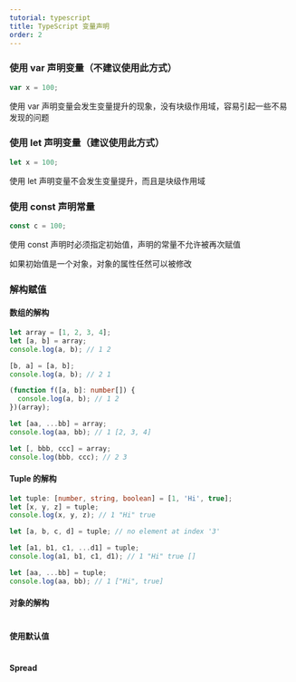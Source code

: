 ```yaml
---
tutorial: typescript
title: TypeScript 变量声明
order: 2
---
```


### 使用 var 声明变量（不建议使用此方式）

```typescript
var x = 100;
```

使用 var 声明变量会发生变量提升的现象，没有块级作用域，容易引起一些不易发现的问题

### 使用 let 声明变量（建议使用此方式）

```typescript
let x = 100;
```

使用 let 声明变量不会发生变量提升，而且是块级作用域

### 使用 const 声明常量

```typescript
const c = 100;
```

使用 const 声明时必须指定初始值，声明的常量不允许被再次赋值

如果初始值是一个对象，对象的属性任然可以被修改

### 解构赋值

#### 数组的解构

```typescript
let array = [1, 2, 3, 4];
let [a, b] = array;
console.log(a, b); // 1 2

[b, a] = [a, b];
console.log(a, b); // 2 1

(function f([a, b]: number[]) {
  console.log(a, b); // 1 2
})(array);

let [aa, ...bb] = array;
console.log(aa, bb); // 1 [2, 3, 4]

let [, bbb, ccc] = array;
console.log(bbb, ccc); // 2 3
```

#### Tuple 的解构

```typescript
let tuple: [number, string, boolean] = [1, 'Hi', true];
let [x, y, z] = tuple;
console.log(x, y, z); // 1 "Hi" true

let [a, b, c, d] = tuple; // no element at index '3'

let [a1, b1, c1, ...d1] = tuple;
console.log(a1, b1, c1, d1); // 1 "Hi" true []

let [aa, ...bb] = tuple;
console.log(aa, bb); // 1 ["Hi", true]
```

#### 对象的解构

```typescript
```

#### 使用默认值

```typescript
```

#### Spread

```typescript
```
